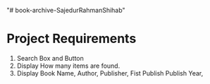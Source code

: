 "# book-archive-SajedurRahmanShihab"

# Project Requirements

1. Search Box and Button
2. Display How many items are found.
3. Display Book Name, Author, Publisher, Fist Publish Publish Year,
